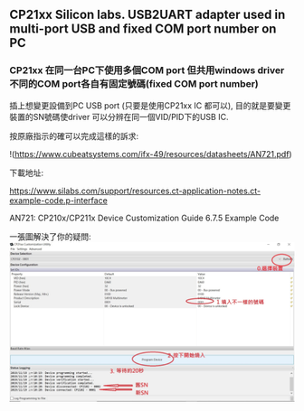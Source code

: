 ## CP21xx Silicon labs. USB2UART adapter used in multi-port USB and fixed COM port number on PC
### CP21xx 在同一台PC下使用多個COM port 但共用windows driver 不同的COM port各自有固定號碼(fixed COM port number)

插上想變更設備到PC USB port (只要是使用CP21xx IC 都可以), 目的就是要變更裝置的SN號碼使driver 可以分辨在同一個VID/PID下的USB IC.

按原廠指示的確可以完成這樣的訴求:

!(https://www.cubeatsystems.com/ifx-49/resources/datasheets/AN721.pdf)

下載地址:

https://www.silabs.com/support/resources.ct-application-notes.ct-example-code.p-interface

AN721: CP210x/CP211x Device Customization Guide	        6.7.5	    Example Code

一張圖解決了你的疑問:
![快照](CP210x修改SN共用相同driver不同COM號碼不變的方式.jpg)